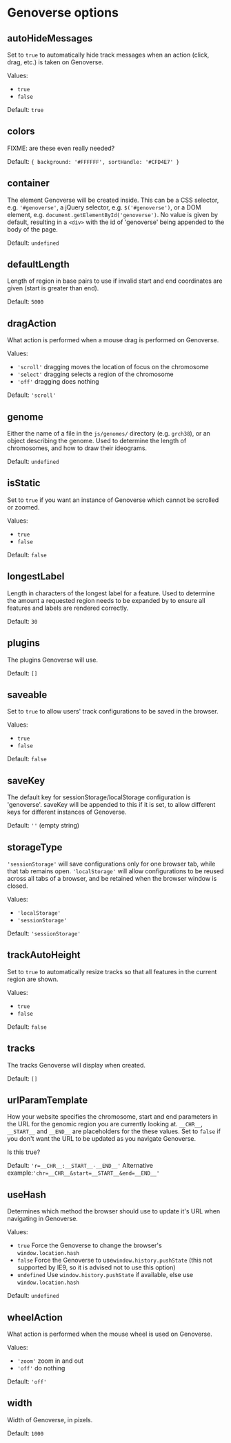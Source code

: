 # Genoverse options

## autoHideMessages

Set to `true` to automatically hide track messages when an action (click, drag, etc.) is taken on Genoverse.

Values:

* `true`
* `false`

Default: `true`

## colors

<aside class="warning">FIXME: are these even really needed?</aside>

Default: `{ background: '#FFFFFF', sortHandle: '#CFD4E7' }`

## container

The element Genoverse will be created inside. This can be a CSS selector, e.g. `'#genoverse'`, a jQuery selector, e.g. `$('#genoverse')`, or a DOM element, e.g. `document.getElementById('genoverse')`.
No value is given by default, resulting in a `<div>` with the id of 'genoverse' being appended to the body of the page.

Default: `undefined`
  
## defaultLength

Length of region in base pairs to use if invalid start and end coordinates are given (start is greater than end).

Default: `5000`

## dragAction

What action is performed when a mouse drag is performed on Genoverse.

Values:

* `'scroll'` dragging moves the location of focus on the chromosome
* `'select'` dragging selects a region of the chromosome
* `'off'` dragging does nothing

Default: `'scroll'`

## genome

Either the name of a file in the `js/genomes/` directory (e.g. `grch38`), or an object describing the genome. Used to determine the length of chromosomes, and how to draw their ideograms.

Default: `undefined`

## isStatic

Set to `true` if you want an instance of Genoverse which cannot be scrolled or zoomed.

Values:

* `true`
* `false`

Default: `false`

## longestLabel

Length in characters of the longest label for a feature. Used to determine the amount a requested region needs to be expanded by to ensure all features and labels are rendered correctly.

Default: `30`

## plugins

The plugins Genoverse will use.

Default: `[]`

## saveable

Set to `true` to allow users' track configurations to be saved in the browser.

Values:

* `true`
* `false`

Default: `false`

## saveKey

The default key for sessionStorage/localStorage configuration is 'genoverse'. saveKey will be appended to this if it is set, to allow different keys for different instances of Genoverse.

Default: `''` (empty string)

## storageType

`'sessionStorage'` will save configurations only for one browser tab, while that tab remains open. `'localStorage'` will allow configurations to be reused across all tabs of a browser, and be retained when the browser window is closed.

Values:

* `'localStorage'`
* `'sessionStorage'`

Default: `'sessionStorage'`

## trackAutoHeight

Set to `true` to automatically resize tracks so that all features in the current region are shown.

Values:

* `true`
* `false`

Default: `false`

## tracks

The tracks Genoverse will display when created.

Default: `[]`

## urlParamTemplate

How your website specifies the chromosome, start and end parameters in the URL for the genomic region you are currently looking at. `__CHR__`, `__START__` and `__END__` are placeholders for the these values.
Set to `false` if you don't want the URL to be updated as you navigate Genoverse.
<aside class="warning">Is this true?</aside>

Default: `'r=__CHR__:__START__-__END__'`
Alternative example:`'chr=__CHR__&start=__START__&end=__END__'`
  
## useHash

Determines which method the browser should use to update it's URL when navigating in Genoverse.

Values:

* `true` Force the Genoverse to change the browser's `window.location.hash`
* `false` Force the Genoverse to use`window.history.pushState` (this not supported by IE9, so it is advised not to use this option)
* `undefined` Use `window.history.pushState` if available, else use `window.location.hash`

Default: `undefined`

## wheelAction

What action is performed when the mouse wheel is used on Genoverse.

Values:

* `'zoom'` zoom in and out
* `'off'` do nothing

Default: `'off'`

## width

Width of Genoverse, in pixels.

Default: `1000`
